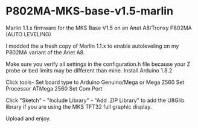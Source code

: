 # P802MA-MKS-base-v1.5-marlin
Marlin 1.1.x firmware for the MKS Base V1.5 on an Anet A8/Tronxy P802MA (AUTO LEVELING)

I modded the a fresh copy of Marlin 1.1.x to enable autoleveling on my P802MA variant of the Anet A8. 

Make sure you verify all settings in the configuration.h file because your Z probe or bed limits may be different than mine. 
Install Arduino 1.8.2

Click tools- Set board type to Arduino Genuino/Mega or Mega 2560 
Set Processor ATMega 2560
Set Com Port

Click "Sketch" - "Include Library" - "Add .ZIP Library" to add the U8Glib library if you are using the MKS TFT32 full graphic display.

Upload and enjoy. 
